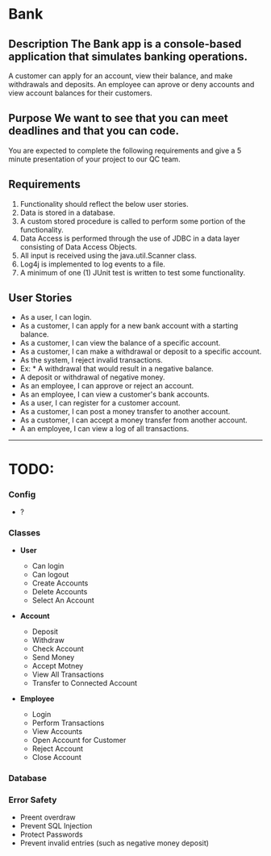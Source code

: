 # Bank 
## Description The Bank app is a console-based application that simulates banking operations. 
A customer can apply for an account, view their balance, and make withdrawals and deposits. 
An employee can aprove or deny accounts and view account balances for their customers. 

## Purpose We want to see that you can meet deadlines and that you can code. 
You are expected to complete the following requirements and give a 5 minute presentation of your project to our QC team. 

## Requirements 
1. Functionality should reflect the below user stories. 
2. Data is stored in a database. 
3. A custom stored procedure is called to perform some portion of the functionality. 
4. Data Access is performed through the use of JDBC in a data layer consisting of Data Access Objects. 
5. All input is received using the java.util.Scanner class. 
6. Log4j is implemented to log events to a file. 
7. A minimum of one (1) JUnit test is written to test some functionality. 

## User Stories 
* As a user, I can login. 
* As a customer, I can apply for a new bank account with a starting balance. 
* As a customer, I can view the balance of a specific account. 
* As a customer, I can make a withdrawal or deposit to a specific account. 
* As the system, I reject invalid transactions. 
* Ex: * A withdrawal that would result in a negative balance.
* A deposit or withdrawal of negative money. 
* As an employee, I can approve or reject an account. 
* As an employee, I can view a customer's bank accounts. 
* As a user, I can register for a customer account. 
* As a customer, I can post a money transfer to another account. 
* As a customer, I can accept a money transfer from another account. 
* A an employee, I can view a log of all transactions.


---

# TODO:

### Config

- ?

### Classes

- **User**
    - Can login
    - Can logout
    - Create Accounts
    - Delete Accounts
    - Select An Account
- **Account**
    - Deposit
    - Withdraw
    - Check Account
    - Send Money
    - Accept Motney
    - View All Transactions
    - Transfer to Connected Account
- **Employee**

    - Login
    - Perform Transactions
    - View Accounts
    - Open Account for Customer
    - Reject Account
    - Close Account

### Database 

### Error Safety

- Preent overdraw
- Prevent SQL Injection
- Protect Passwords
- Prevent invalid entries (such as negative money deposit)
